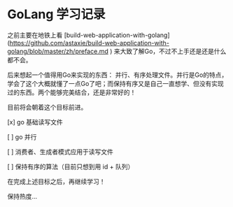 # GoLang 学习记录

之前主要在地铁上看 [build-web-application-with-golang] (https://github.com/astaxie/build-web-application-with-golang/blob/master/zh/preface.md ) 来大致了解Go，不过不上手还是还是什么都不会。


后来想起一个值得用Go来实现的东西： 并行、有序处理文件。并行是Go的特点，学会了这个大概就懂了一点Go了吧；而保持有序又是自己一直想学、但没有实现过的东西。两个能够完美结合，还是非常好的！

目前将会朝着这个目标前进。

[x] go 基础读写文件

[ ] go 并行

[ ] 消费者、生成者模式应用于读写文件

[ ] 保持有序的算法（目前只想到用 id + 队列）

在完成上述目标之后，再继续学习！

保持热度...